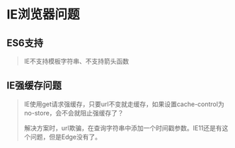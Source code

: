 # IE浏览器问题

## ES6支持

> IE不支持模板字符串、不支持箭头函数



## IE强缓存问题

> IE使用get请求强缓存，只要url不变就走缓存，如果设置cache-control为no-store，会不会就阻止强缓存了？
>
> 解决方案时，url欺骗，在查询字符串中添加一个时间戳参数。IE11还是有这个问题，但是Edge没有了。